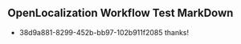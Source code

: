 ## OpenLocalization Workflow Test MarkDown
* 38d9a881-8299-452b-bb97-102b911f2085 thanks!

<!--HONumber=Jul16_HO2-->


